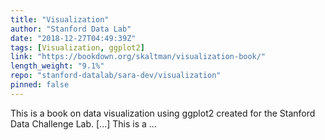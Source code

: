 ```yaml
---
title: "Visualization"
author: "Stanford Data Lab"
date: "2018-12-27T04:49:39Z"
tags: [Visualization, ggplot2]
link: "https://bookdown.org/skaltman/visualization-book/"
length_weight: "9.1%"
repo: "stanford-datalab/sara-dev/visualization"
pinned: false
---
```


This is a book on data visualization using ggplot2 created for the Stanford Data Challenge Lab. [...] This is a ...
